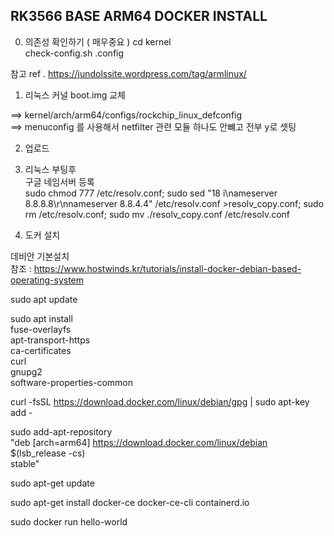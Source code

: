 ## RK3566 BASE ARM64 DOCKER INSTALL

0. 의존성 확인하기 ( 매우중요 )
cd kernel</br>
check-config.sh .config </br>

참고 ref . https://jundolssite.wordpress.com/tag/armlinux/

1. 리눅스 커널 boot.img 교체</br>

==> kernel/arch/arm64/configs/rockchip_linux_defconfig</br>
==> menuconfig 를 사용해서 netfilter 관련 모듈 하나도 안뺴고 전부 y로 셋팅

2. 업로드</br>

3. 리눅스 부팅후</br>
구글 네임서버 등록</br>
sudo chmod 777 /etc/resolv.conf; sudo sed "18 i\nameserver 8.8.8.8\\r\\nnameserver 8.8.4.4" /etc/resolv.conf >resolv_copy.conf; sudo rm /etc/resolv.conf; sudo mv ./resolv_copy.conf /etc/resolv.conf</br>

4. 도커 설치

데비안 기본설치</br>
참조 : https://www.hostwinds.kr/tutorials/install-docker-debian-based-operating-system</br>

sudo apt update</br>

sudo apt install \
fuse-overlayfs \
apt-transport-https \
ca-certificates \
curl \
gnupg2 \
software-properties-common</br>

curl -fsSL https://download.docker.com/linux/debian/gpg | sudo apt-key add -</br>

sudo add-apt-repository \
"deb [arch=arm64] https://download.docker.com/linux/debian \
$(lsb_release -cs) \
stable"

sudo apt-get update</br>

sudo apt-get install docker-ce docker-ce-cli containerd.io</br>

sudo docker run hello-world</br>
